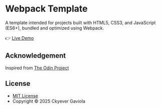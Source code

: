 # Webpack Template
A template intended for projects built with HTML5, CSS3, and JavaScript (ES6+), bundled and optimized using Webpack.

👉 [Live Demo](https://github.com/ckyever/webpack-template)

## Acknowledgement
Inspired from [The Odin Project](https://www.theodinproject.com/lessons/node-path-javascript-revisiting-webpack)

## License
* [MIT License](https://opensource.org/license/MIT)
* Copyright © 2025 Ckyever Gaviola